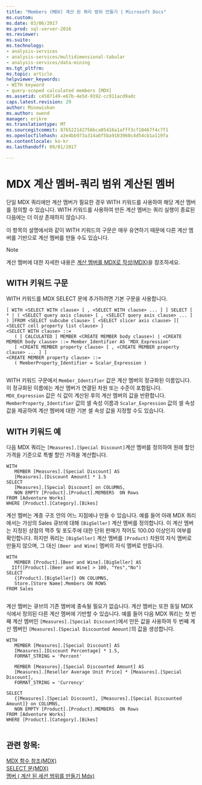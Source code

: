 ```yaml
---
title: "Members (MDX) 계산 된 쿼리 범위 만들기 | Microsoft Docs"
ms.custom: 
ms.date: 03/06/2017
ms.prod: sql-server-2016
ms.reviewer: 
ms.suite: 
ms.technology:
- analysis-services
- analysis-services/multidimensional-tabular
- analysis-services/data-mining
ms.tgt_pltfrm: 
ms.topic: article
helpviewer_keywords:
- WITH keyword
- query-scoped calculated members [MDX]
ms.assetid: c4507149-e67b-4e5d-9192-cc911acd9adc
caps.latest.revision: 29
author: Minewiskan
ms.author: owend
manager: erikre
ms.translationtype: MT
ms.sourcegitcommit: 876522142756bca05416a1afff3cf10467f4c7f1
ms.openlocfilehash: a3e4bb973a314a6f5ba9103960c4d54cb1a119fa
ms.contentlocale: ko-kr
ms.lasthandoff: 09/01/2017

---
```

# <a name="mdx-calculated-members---query-scoped-calculated-members"></a>MDX 계산 멤버-쿼리 범위 계산된 멤버
  단일 MDX 쿼리에만 계산 멤버가 필요한 경우 WITH 키워드를 사용하여 해당 계산 멤버를 정의할 수 있습니다. WITH 키워드를 사용하여 만든 계산 멤버는 쿼리 실행이 종료된 다음에는 더 이상 존재하지 않습니다.  
  
 이 항목의 설명에서와 같이 WITH 키워드의 구문은 매우 유연하기 때문에 다른 계산 멤버를 기반으로 계산 멤버를 만들 수도 있습니다.  
  
> [!NOTE]  
>  계산 멤버에 대한 자세한 내용은 [계산 멤버를 MDX로 작성&#40;MDX&#41;](../../../analysis-services/multidimensional-models/mdx/mdx-calculated-members-building-calculated-members.md)을 참조하세요.  
  
## <a name="with-keyword-syntax"></a>WITH 키워드 구문  
 WITH 키워드를 MDX SELECT 문에 추가하려면 기본 구문을 사용합니다.  
  
```  
[ WITH <SELECT WITH clause> [ , <SELECT WITH clause> ... ] ] SELECT [ * | ( <SELECT query axis clause> [ , <SELECT query axis clause> ... ] ) ]FROM <SELECT subcube clause> [ <SELECT slicer axis clause> ][ <SELECT cell property list clause> ]  
<SELECT WITH clause> ::=  
   ( [ CALCULATED ] MEMBER <CREATE MEMBER body clause>) | <CREATE MEMBER body clause> ::= Member_Identifier AS 'MDX_Expression'  
   [ <CREATE MEMBER property clause> [ , <CREATE MEMBER property clause> ... ] ]  
<CREATE MEMBER property clause> ::=  
   ( MemberProperty_Identifier = Scalar_Expression )  
  
```  
  
 WITH 키워드 구문에서 `Member_Identifier` 값은 계산 멤버의 정규화된 이름입니다. 이 정규화된 이름에는 계산 멤버가 연결된 차원 또는 수준이 포함됩니다. `MDX_Expression` 값은 식 값이 계산된 후의 계산 멤버의 값을 반환합니다. `MemberProperty_Identifier` 값의 셀 속성 이름과 `Scalar_Expression` 값의 셀 속성 값을 제공하여 계산 멤버에 대한 기본 셀 속성 값을 지정할 수도 있습니다.  
  
## <a name="with-keyword-examples"></a>WITH 키워드 예  
 다음 MDX 쿼리는 `[Measures].[Special Discount]`계산 멤버를 정의하여 원래 할인 가격을 기준으로 특별 할인 가격을 계산합니다.  
  
```  
WITH   
   MEMBER [Measures].[Special Discount] AS  
   [Measures].[Discount Amount] * 1.5  
SELECT   
   [Measures].[Special Discount] on COLUMNS,  
   NON EMPTY [Product].[Product].MEMBERS  ON Rows  
FROM [Adventure Works]  
WHERE [Product].[Category].[Bikes]  
```  
  
 계산 멤버는 계층 구조 안의 어느 지점에나 만들 수 있습니다. 예를 들어 아래 MDX 쿼리에서는 가상의 Sales 큐브에 대해 `[BigSeller]` 계산 멤버를 정의합니다. 이 계산 멤버는 지정된 상점의 맥주 및 포도주에 대한 단위 판매가 적어도 100.00 이상인지 여부를 확인합니다. 하지만 쿼리는 `[BigSeller]` 계산 멤버를 `[Product]` 차원의 자식 멤버로 만들지 않으며, 그 대신 `[Beer and Wine]` 멤버의 자식 멤버로 만듭니다.  
  
```  
WITH   
   MEMBER [Product].[Beer and Wine].[BigSeller] AS  
  IIf([Product].[Beer and Wine] > 100, "Yes","No")  
SELECT  
   {[Product].[BigSeller]} ON COLUMNS,  
   Store.[Store Name].Members ON ROWS  
FROM Sales  
  
```  
  
 계산 멤버는 큐브의 기존 멤버에 종속될 필요가 없습니다. 계산 멤버는 또한 동일 MDX 식에서 정의된 다른 계산 멤버에 기반할 수 있습니다. 예를 들어 다음 MDX 쿼리는 첫 번째 계산 멤버인 `[Measures].[Special Discount]`에서 만든 값을 사용하여 두 번째 계산 멤버인 `[Measures].[Special Discounted Amount]`의 값을 생성합니다.  
  
```  
WITH   
   MEMBER [Measures].[Special Discount] AS  
   [Measures].[Discount Percentage] * 1.5,   
   FORMAT_STRING = 'Percent'  
  
   MEMBER [Measures].[Special Discounted Amount] AS  
   [Measures].[Reseller Average Unit Price] * [Measures].[Special Discount],   
   FORMAT_STRING = 'Currency'  
  
SELECT   
   {[Measures].[Special Discount], [Measures].[Special Discounted Amount]} on COLUMNS,  
   NON EMPTY [Product].[Product].MEMBERS  ON Rows  
FROM [Adventure Works]  
WHERE [Product].[Category].[Bikes]  
  
```  
  
## <a name="see-also"></a>관련 항목:  
 [MDX 함수 참조&#40;MDX&#41;](../../../mdx/mdx-function-reference-mdx.md)   
 [SELECT 문&#40;MDX&#41;](../../../mdx/mdx-data-manipulation-select.md)   
 [멤버 &#40; 계산 된 세션 범위를 만들기 Mdx&#41;](../../../analysis-services/multidimensional-models/mdx/mdx-calculated-members-session-scoped-calculated-members.md)  
  
  
